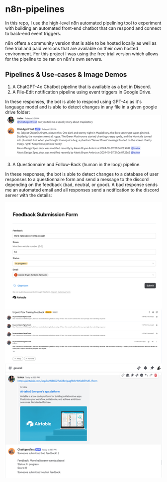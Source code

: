 # n8n-pipelines
In this repo, I use the high-level n8n automated pipelining tool to experiment with building an automated front-end chatbot that can respond and connect to back-end event triggers. 

n8n offers a community version that is able to be hosted locally as well as free trial and paid versions that are available on their own hosted environment. For this project I was using the free trial version which allows for the pipeline to be ran on n8n's own servers.

##  Pipelines & Use-cases & Image Demos

1. A ChatGPT-4o Chatbot pipeline that is available as a bot in Discord.
2. A File-Edit notification pipeline using event triggers in Google Drive.

In these responses, the bot is able to respond using GPT-4o as it's language model and is able to detect changes in any file in a given google drive folder:
![flow1and2](/images/discord_gptbot_and_fileedit.png)

3. A Questionnaire and Follow-Back (human in the loop) pipeline.

In these responses, the bot is able to detect changes to a database of user responses to a questionnaire form and send a message to the discord depending on the feedback (bad, neutral, or good). A bad response sends me an automated email and all responses send a notification to the discord server with the details:

![flow3_form](images/feedback_form.png)
![flow3_email](images/feedback_email.png)
![flow3_feedback](images/discord_feedback.png)







